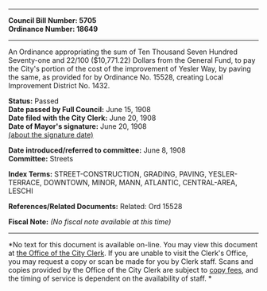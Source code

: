 * * * * *  
  
**Council Bill Number: [](#h0)[](#h2)5705**   
**Ordinance Number: 18649**  
  
* * * * *  
  
An Ordinance appropriating the sum of Ten Thousand Seven Hundred Seventy-one and 22/100 ($10,771.22) Dollars from the General Fund, to pay the City's portion of the cost of the improvement of Yesler Way, by paving the same, as provided for by Ordinance No. 15528, creating Local Improvement District No. 1432.  
  
**Status:** Passed   
**Date passed by Full Council:** June 15, 1908   
**Date filed with the City Clerk:** June 20, 1908   
**Date of Mayor's signature:** June 20, 1908   
[(about the signature date)](/~public/approvaldate.htm)   
  
  
**Date introduced/referred to committee:** June 8, 1908   
**Committee:** Streets   
  
**Index Terms:** STREET-CONSTRUCTION, GRADING, PAVING, YESLER-TERRACE, DOWNTOWN, MINOR, MANN, ATLANTIC, CENTRAL-AREA, LESCHI  
  
**References/Related Documents:** Related: Ord 15528  
  
**Fiscal Note:** *(No fiscal note available at this time)*  
  
* * * * *  
  
*No text for this document is available on-line. You may view this document at [the Office of the City Clerk](http://www.seattle.gov/leg/clerk/contactUs.htm). If you are unable to visit the Clerk's Office, you may request a copy or scan be made for you by Clerk staff. Scans and copies provided by the Office of the City Clerk are subject to [copy fees](http://clerk.seattle.gov/~public/clerkfees.htm), and the timing of service is dependent on the availability of staff. *  
  
  
